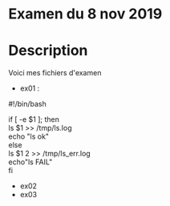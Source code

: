 # Examen du 8 nov 2019

# Description

Voici mes fichiers d'examen
* ex01 :

#!/bin/bash

if [ -e $1 ]; then  
        ls $1 >> /tmp/ls.log  
        echo "ls ok"  
else  
        ls $1 2 >> /tmp/ls_err.log  
        echo"ls FAIL"  
fi  




* ex02
* ex03

